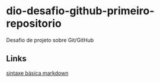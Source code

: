 # dio-desafio-github-primeiro-repositorio
Desafio de projeto sobre Git/GitHub

##  Links
[sintaxe básica markdown](https://www.markdownguide.org/getting-started/)
